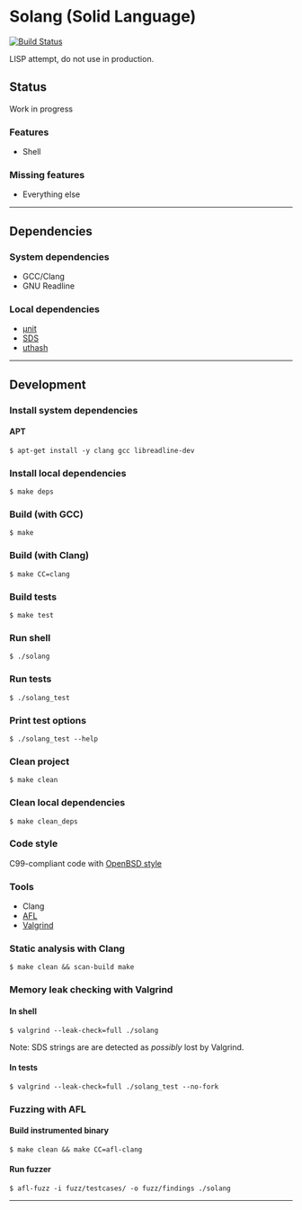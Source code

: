 # Solang (Solid Language)

[![Build Status](https://travis-ci.com/tkriik/solang.svg?branch=master)](https://travis-ci.com/tkriik/solang)

LISP attempt, do not use in production.

## Status

Work in progress

### Features

  - Shell

### Missing features

  - Everything else

--------------------------------------------------------------------------------

## Dependencies

### System dependencies

  - GCC/Clang
  - GNU Readline

### Local dependencies

  - [µnit](https://github.com/nemequ/munit)
  - [SDS](https://github.com/antirez/sds)
  - [uthash](https://troydhanson.github.io/uthash/)

--------------------------------------------------------------------------------

## Development

### Install system dependencies

#### APT

    $ apt-get install -y clang gcc libreadline-dev

### Install local dependencies

    $ make deps

### Build (with GCC)

    $ make

### Build (with Clang)

    $ make CC=clang

### Build tests

    $ make test

### Run shell

    $ ./solang

### Run tests

    $ ./solang_test

### Print test options

    $ ./solang_test --help

### Clean project

    $ make clean

### Clean local dependencies

    $ make clean_deps

### Code style

C99-compliant code with [OpenBSD style](https://man.openbsd.org/style)

### Tools

  - Clang
  - [AFL](http://lcamtuf.coredump.cx/afl/)
  - [Valgrind](http://valgrind.org/)

### Static analysis with Clang

    $ make clean && scan-build make

### Memory leak checking with Valgrind

#### In shell

    $ valgrind --leak-check=full ./solang

Note: SDS strings are are detected as *possibly* lost by Valgrind.

#### In tests

    $ valgrind --leak-check=full ./solang_test --no-fork

### Fuzzing with AFL

#### Build instrumented binary

    $ make clean && make CC=afl-clang

#### Run fuzzer

    $ afl-fuzz -i fuzz/testcases/ -o fuzz/findings ./solang

--------------------------------------------------------------------------------
